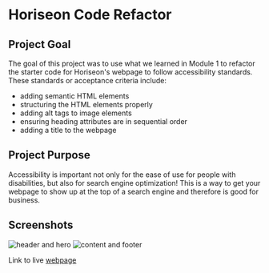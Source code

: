 # Horiseon Code Refactor

## Project Goal
The goal of this project was to use what we learned in Module 1 to refactor the starter code for Horiseon's webpage to follow accessibility standards. These standards or acceptance criteria include:
- adding semantic HTML elements
- structuring the HTML elements properly
- adding alt tags to image elements
- ensuring heading attributes are in sequential order
- adding a title to the webpage

## Project Purpose
Accessibility is important not only for the ease of use for people with disabilities, but also for search engine optimization! This is a way to get your webpage to show up at the top of a search engine and therefore is good for business.

## Screenshots
![header and hero](/assets/images/SS-header-and-hero)
![content and footer](assets/images/SS-content-and-footer)

Link to live [webpage](https://danielle-gan.github.io/horiseon-code-refactor/)


